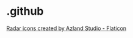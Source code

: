 # .github


<a href="https://www.flaticon.com/free-icons/radar" title="radar icons">Radar icons created by Azland Studio - Flaticon</a>
